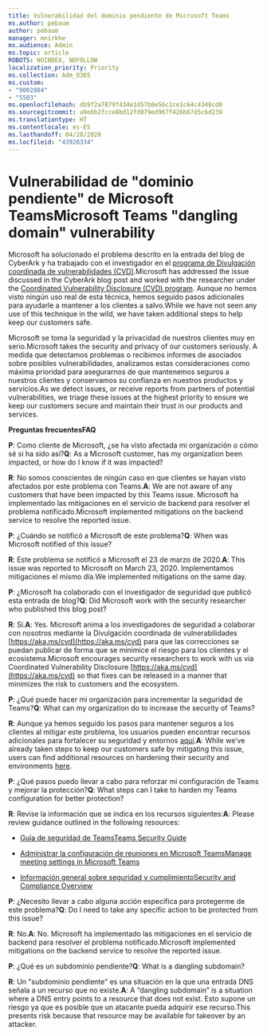 ```yaml
---
title: Vulnerabilidad del dominio pendiente de Microsoft Teams
ms.author: pebaum
author: pebaum
manager: mnirkhe
ms.audience: Admin
ms.topic: article
ROBOTS: NOINDEX, NOFOLLOW
localization_priority: Priority
ms.collection: Adm_O365
ms.custom:
- "9002884"
- "5503"
ms.openlocfilehash: db9f2a7879f434e1d57b8e56c1ce1c64c4348cd0
ms.sourcegitcommit: a9e6b2fcce8bd12fd079ed967f426b67d5c6d239
ms.translationtype: HT
ms.contentlocale: es-ES
ms.lasthandoff: 04/28/2020
ms.locfileid: "43928334"
---
```

# <a name="microsoft-teams-dangling-domain-vulnerability"></a><span data-ttu-id="b53b0-102">Vulnerabilidad de "dominio pendiente" de Microsoft Teams</span><span class="sxs-lookup"><span data-stu-id="b53b0-102">Microsoft Teams "dangling domain" vulnerability</span></span>

<span data-ttu-id="b53b0-103">Microsoft ha solucionado el problema descrito en la entrada del blog de CyberArk y ha trabajado con el investigador en el [programa de Divulgación coordinada de vulnerabilidades (CVD)](https://aka.ms/cvd).</span><span class="sxs-lookup"><span data-stu-id="b53b0-103">Microsoft has addressed the issue discussed in the CyberArk blog post and worked with the researcher under the [Coordinated Vulnerability Disclosure (CVD) program](https://aka.ms/cvd).</span></span> <span data-ttu-id="b53b0-104">Aunque no hemos visto ningún uso real de esta técnica, hemos seguido pasos adicionales para ayudarle a mantener a los clientes a salvo.</span><span class="sxs-lookup"><span data-stu-id="b53b0-104">While we have not seen any use of this technique in the wild, we have taken additional steps to help keep our customers safe.</span></span>

<span data-ttu-id="b53b0-105">Microsoft se toma la seguridad y la privacidad de nuestros clientes muy en serio.</span><span class="sxs-lookup"><span data-stu-id="b53b0-105">Microsoft takes the security and privacy of our customers seriously.</span></span> <span data-ttu-id="b53b0-106">A medida que detectamos problemas o recibimos informes de asociados sobre posibles vulnerabilidades, analizamos estas consideraciones como máxima prioridad para asegurarnos de que mantenemos seguros a nuestros clientes y conservamos su confianza en nuestros productos y servicios.</span><span class="sxs-lookup"><span data-stu-id="b53b0-106">As we detect issues, or receive reports from partners of potential vulnerabilities, we triage these issues at the highest priority to ensure we keep our customers secure and maintain their trust in our products and services.</span></span>

<span data-ttu-id="b53b0-107">**Preguntas frecuentes**</span><span class="sxs-lookup"><span data-stu-id="b53b0-107">**FAQ**</span></span>

<span data-ttu-id="b53b0-108">**P**: Como cliente de Microsoft, ¿se ha visto afectada mi organización o cómo sé si ha sido así?</span><span class="sxs-lookup"><span data-stu-id="b53b0-108">**Q**: As a Microsoft customer, has my organization been impacted, or how do I know if it was impacted?</span></span>

<span data-ttu-id="b53b0-109">**R**: No somos conscientes de ningún caso en que clientes se hayan visto afectados por este problema con Teams.</span><span class="sxs-lookup"><span data-stu-id="b53b0-109">**A**: We are not aware of any customers that have been impacted by this Teams issue.</span></span> <span data-ttu-id="b53b0-110">Microsoft ha implementado las mitigaciones en el servicio de backend para resolver el problema notificado.</span><span class="sxs-lookup"><span data-stu-id="b53b0-110">Microsoft implemented mitigations on the backend service to resolve the reported issue.</span></span>

<span data-ttu-id="b53b0-111">**P**: ¿Cuándo se notificó a Microsoft de este problema?</span><span class="sxs-lookup"><span data-stu-id="b53b0-111">**Q**: When was Microsoft notified of this issue?</span></span>

<span data-ttu-id="b53b0-112">**R**: Este problema se notificó a Microsoft el 23 de marzo de 2020.</span><span class="sxs-lookup"><span data-stu-id="b53b0-112">**A**: This issue was reported to Microsoft on March 23, 2020.</span></span> <span data-ttu-id="b53b0-113">Implementamos mitigaciones el mismo día.</span><span class="sxs-lookup"><span data-stu-id="b53b0-113">We implemented mitigations on the same day.</span></span>

<span data-ttu-id="b53b0-114">**P**: ¿Microsoft ha colaborado con el investigador de seguridad que publicó esta entrada de blog?</span><span class="sxs-lookup"><span data-stu-id="b53b0-114">**Q**: Did Microsoft work with the security researcher who published this blog post?</span></span>

<span data-ttu-id="b53b0-115">**R**: Sí.</span><span class="sxs-lookup"><span data-stu-id="b53b0-115">**A**: Yes.</span></span> <span data-ttu-id="b53b0-116">Microsoft anima a los investigadores de seguridad a colaborar con nosotros mediante la Divulgación coordinada de vulnerabilidades [https://aka.ms/cvd](https://aka.ms/cvd) para que las correcciones se puedan publicar de forma que se minimice el riesgo para los clientes y el ecosistema.</span><span class="sxs-lookup"><span data-stu-id="b53b0-116">Microsoft encourages security researchers to work with us via Coordinated Vulnerability Disclosure [https://aka.ms/cvd](https://aka.ms/cvd) so that fixes can be released in a manner that minimizes the risk to customers and the ecosystem.</span></span>  

<span data-ttu-id="b53b0-117">**P**: ¿Qué puede hacer mi organización para incrementar la seguridad de Teams?</span><span class="sxs-lookup"><span data-stu-id="b53b0-117">**Q**: What can my organization do to increase the security of Teams?</span></span>  

<span data-ttu-id="b53b0-118">**R**: Aunque ya hemos seguido los pasos para mantener seguros a los clientes al mitigar este problema, los usuarios pueden encontrar recursos adicionales para fortalecer su seguridad y entornos [aquí](https://www.microsoft.com/microsoft-365/blog/2020/04/06/it-professionals-privacy-security-microsoft-teams/).</span><span class="sxs-lookup"><span data-stu-id="b53b0-118">**A**: While we’ve already taken steps to keep our customers safe by mitigating this issue, users can find additional resources on hardening their security and environments [here](https://www.microsoft.com/microsoft-365/blog/2020/04/06/it-professionals-privacy-security-microsoft-teams/).</span></span>  

<span data-ttu-id="b53b0-119">**P**: ¿Qué pasos puedo llevar a cabo para reforzar mi configuración de Teams y mejorar la protección?</span><span class="sxs-lookup"><span data-stu-id="b53b0-119">**Q**: What steps can I take to harden my Teams configuration for better protection?</span></span>

<span data-ttu-id="b53b0-120">**R**: Revise la información que se indica en los recursos siguientes:</span><span class="sxs-lookup"><span data-stu-id="b53b0-120">**A**: Please review guidance outlined in the following resources:</span></span> 

- [<span data-ttu-id="b53b0-121">Guía de seguridad de Teams</span><span class="sxs-lookup"><span data-stu-id="b53b0-121">Teams Security Guide</span></span>](https://docs.microsoft.com/microsoftteams/teams-security-guide)

- [<span data-ttu-id="b53b0-122">Administrar la configuración de reuniones en Microsoft Teams</span><span class="sxs-lookup"><span data-stu-id="b53b0-122">Manage meeting settings in Microsoft Teams</span></span>](https://docs.microsoft.com/microsoftteams/meeting-settings-in-teams)

- [<span data-ttu-id="b53b0-123">Información general sobre seguridad y cumplimiento</span><span class="sxs-lookup"><span data-stu-id="b53b0-123">Security and Compliance Overview</span></span>](https://docs.microsoft.com/microsoftteams/security-compliance-overview)

<span data-ttu-id="b53b0-124">**P**: ¿Necesito llevar a cabo alguna acción específica para protegerme de este problema?</span><span class="sxs-lookup"><span data-stu-id="b53b0-124">**Q**: Do I need to take any specific action to be protected from this issue?</span></span>

<span data-ttu-id="b53b0-125">**R**: No.</span><span class="sxs-lookup"><span data-stu-id="b53b0-125">**A**: No.</span></span> <span data-ttu-id="b53b0-126">Microsoft ha implementado las mitigaciones en el servicio de backend para resolver el problema notificado.</span><span class="sxs-lookup"><span data-stu-id="b53b0-126">Microsoft implemented mitigations on the backend service to resolve the reported issue.</span></span>

<span data-ttu-id="b53b0-127">**P**: ¿Qué es un subdominio pendiente?</span><span class="sxs-lookup"><span data-stu-id="b53b0-127">**Q**: What is a dangling subdomain?</span></span>

<span data-ttu-id="b53b0-128">**R**: Un "subdominio pendiente" es una situación en la que una entrada DNS señala a un recurso que no existe.</span><span class="sxs-lookup"><span data-stu-id="b53b0-128">**A**:  A “dangling subdomain” is a situation where a DNS entry points to a resource that does not exist.</span></span>  <span data-ttu-id="b53b0-129">Esto supone un riesgo ya que es posible que un atacante pueda adquirir ese recurso.</span><span class="sxs-lookup"><span data-stu-id="b53b0-129">This presents risk because that resource may be available for takeover by an attacker.</span></span>

